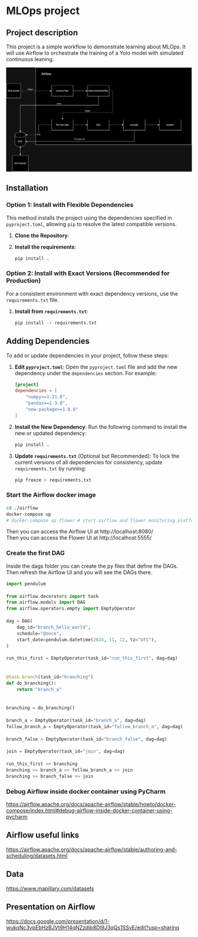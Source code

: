 # MLOps project

## Project description

This project is a simple workflow to demonstrate learning about MLOps. It will use Airflow to orchestrate the training of a Yolo model with simulated continuous leaning.

![diag](images/project-diagram.png)

## Installation

### Option 1: Install with Flexible Dependencies
This method installs the project using the dependencies specified in `pyproject.toml`, allowing `pip` to resolve the latest compatible versions.

1. **Clone the Repository**:
2. **Install the requirements**:

   ```bash
   pip install .
   ```

### Option 2: Install with Exact Versions (Recommended for Production)

For a consistent environment with exact dependency versions, use the `requirements.txt` file.

1. **Install from `requirements.txt`**:

   ```bash
   pip install -r requirements.txt
   ```

## Adding Dependencies

To add or update dependencies in your project, follow these steps:

1. **Edit `pyproject.toml`**:
   Open the `pyproject.toml` file and add the new dependency under the `dependencies` section. For example:

   ```toml
   [project]
   dependencies = [
       "numpy>=1.21.0",
       "pandas>=1.3.0",
       "new-package>=1.0.0"
   ]
   ```

2. **Install the New Dependency**:
   Run the following command to install the new or updated dependency:

   ```bash
   pip install .
   ```

3. **Update `requirements.txt`** (Optional but Recommended):
   To lock the current versions of all dependencies for consistency, update `requirements.txt` by running:

   ```bash
   pip freeze > requirements.txt
   ```

### Start the Airflow docker image

```bash
cd ./airflow
docker-compose up
# docker-compose up flower # start airflow and flower monitoring platform 
```

Then you can access the Airflow UI at http://localhost:8080/  
Then you can access the Flower UI at http://localhost:5555/  

### Create the first DAG

Inside the dags folder you can create the py files that define the DAGs. Then refresh the Airflow UI and you will see the DAGs there.

```python
import pendulum

from airflow.decorators import task
from airflow.models import DAG
from airflow.operators.empty import EmptyOperator

dag = DAG(
    dag_id="branch_hello_world",
    schedule="@once",
    start_date=pendulum.datetime(2024, 11, 12, tz="UTC"),
)

run_this_first = EmptyOperator(task_id="run_this_first", dag=dag)


@task.branch(task_id="branching")
def do_branching():
    return "branch_a"


branching = do_branching()

branch_a = EmptyOperator(task_id="branch_a", dag=dag)
follow_branch_a = EmptyOperator(task_id="follow_branch_a", dag=dag)

branch_false = EmptyOperator(task_id="branch_false", dag=dag)

join = EmptyOperator(task_id="join", dag=dag)

run_this_first >> branching
branching >> branch_a >> follow_branch_a >> join
branching >> branch_false >> join
```

### Debug Airflow inside docker container using PyCharm
https://airflow.apache.org/docs/apache-airflow/stable/howto/docker-compose/index.html#debug-airflow-inside-docker-container-using-pycharm

## Airflow useful links
https://airflow.apache.org/docs/apache-airflow/stable/authoring-and-scheduling/datasets.html

## Data

https://www.mapillary.com/datasets

## Presentation on Airflow

https://docs.google.com/presentation/d/1-wukqNc3vpEbHzBJVt9H14qNZzdjb8Dl9J3qQs1SSvE/edit?usp=sharing
